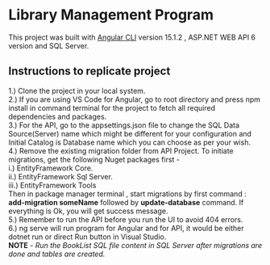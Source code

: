 # Library Management Program

This project was built with [Angular CLI](https://github.com/angular/angular-cli) version 15.1.2 , ASP.NET WEB API 6 version and SQL Server.

## Instructions to replicate project

1.) Clone the project in your local system. 
<br />
2.) If you are using VS Code for Angular, go to root directory and press npm install in command terminal for the project to fetch all required dependencies and packages.
<br />
3.) For the API, go to the appsettings.json file to change the SQL Data Source(Server) name which might be different for your configuration and Initial Catalog is Database name which you can choose as per your wish. 
<br />
4.) Remove the existing migration folder from API Project. To initiate migrations, get the following Nuget packages first - <br />
    i.) EntityFramework Core.<br />
    ii.) EntityFramework Sql Server.<br />
    iii.) EntityFramework Tools
<br />
  Then in package manager terminal , start migrations by first command : **add-migration someName** followed by **update-database** command. If everything is Ok, you will get success message.
    <br />
5.) Remember to run the API before you run the UI to avoid 404 errors.
<br />
6.) ng serve will run program for Angular and for API, it would be either dotnet run or direct Run button in Visual Studio.
<br />
**NOTE** - _Run the BookList SQL file content in SQL Server after migrations are done and tables are created._
